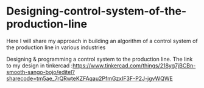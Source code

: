 # Designing-control-system-of-the-production-line
Here I will share my approach in building  an algorithm of a control system of the production line in various industries


 Designing & programming a control system to the production line. The link to my design in tinkercad :https://www.tinkercad.com/things/218yg7jBCBn-smooth-sango-bojo/editel?sharecode=tm5ae_7rQRwteKZFAqau2PfmGzxIF3F-P2J-jgvWQWE
